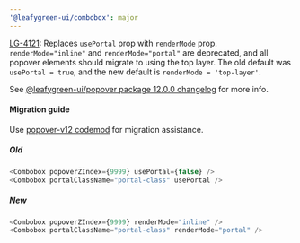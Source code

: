 ```yaml
---
'@leafygreen-ui/combobox': major
---
```


[LG-4121](https://jira.mongodb.org/browse/LG-4121): Replaces `usePortal` prop with `renderMode` prop. `renderMode="inline"` and `renderMode="portal"` are deprecated, and all popover elements should migrate to using the top layer. The old default was `usePortal = true`, and the new default is `renderMode = 'top-layer'`. 

See [@leafygreen-ui/popover package 12.0.0 changelog](https://github.com/mongodb/leafygreen-ui/blob/main/packages/popover/CHANGELOG.md#1200) for more info.

#### Migration guide

Use [popover-v12 codemod](https://github.com/mongodb/leafygreen-ui/tree/main/tools/codemods#popover-v12) for migration assistance.

##### Old
```js
<Combobox popoverZIndex={9999} usePortal={false} />
<Combobox portalClassName="portal-class" usePortal />
```

##### New
```js
<Combobox popoverZIndex={9999} renderMode="inline" />
<Combobox portalClassName="portal-class" renderMode="portal" />
```
